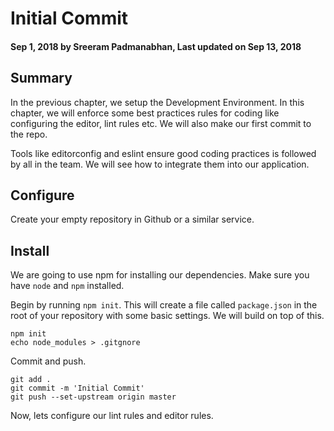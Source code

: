 # Initial Commit

#### Sep 1, 2018 by Sreeram Padmanabhan, Last updated on Sep 13, 2018

## Summary
In the previous chapter, we setup the Development Environment. In this chapter, we will enforce some best practices rules for coding like configuring the editor, lint rules etc. We will also make our first commit to the repo.

Tools like editorconfig and eslint ensure good coding practices is followed by all in the team. We will see how to integrate them into our application.

## Configure
Create your empty repository in Github or a similar service.

## Install
We are going to use npm for installing our dependencies. Make sure you have `node` and `npm` installed.

Begin by running `npm init`.
This will create a file called `package.json` in the root of your repository with some basic settings. We will build on top of this.

    npm init
    echo node_modules > .gitgnore

Commit and push.

    git add .
    git commit -m 'Initial Commit'
    git push --set-upstream origin master

Now, lets configure our lint rules and editor rules.